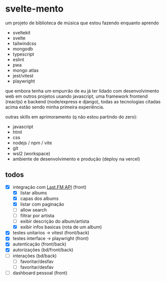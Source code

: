 # svelte-mento

um projeto de biblioteca de música que estou fazendo enquanto aprendo

- sveltekit
- svelte
- tailwindcss
- mongodb
- typescript
- eslint
- pwa
- mongo atlas
- jest/vitest
- playwright

que embora tenha um empurrão de eu já ter lidado com desenvolvimento web em outros projetos usando javascript, uma framework frontend (reactjs) e backend (node/express e django), todas as tecnologias citadas acima estão sendo minha primeira experiência.

outras skills em aprimoramento (q não estou partindo do zero):

- javascript
- html
- css
- nodejs / npm / vite
- git
- wsl2 (workspace)
- ambiente de desenvolvimento e produção (deploy na vercel)

## todos

- [x] integração com [Last.FM API](https://www.last.fm/api) (front)
  - [x] listar albums
  - [x] capas dos albums
  - [x] listar com paginação
  - [ ] allow search
  - [ ] filtrar por artista
  - [ ] exibir descrição do album/artista
  - [x] exibir infos basicas (rota de um album)
- [x] testes unitarios -> vitest (front/back)
- [x] testes interface -> playwright (front)
- [x] autenticação (front/back)
- [x] autorizações (bd/front/back)
- [ ] interações (bd/back)
  - [ ] favoritar/desfav
  - [ ] favoritar/desfav
- [ ] dashboard pessoal (front)
